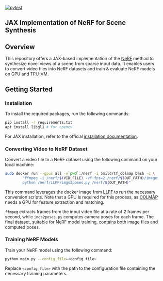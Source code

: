 [![pytest](https://github.com/higgsboost/nerf-jax/actions/workflows/pytest.yml/badge.svg)](https://github.com/higgsboost/nerf-jax/actions/workflows/pytest.yml)

##  JAX Implementation of NeRF for Scene Synthesis

## Overview

This repository offers a JAX-based implementation of the [NeRF](https://arxiv.org/abs/2003.08934) method to synthesize novel views of a scene from sparse input data. It enables users to convert video files into NeRF datasets and train & evaluate NeRF models on GPU and TPU-VM. 


## Getting Started

### Installation

To install the required packages, run the following commands:

```bash
pip install -r requirements.txt
apt install libgl1 # for opencv
```

For JAX installation, refer to the official [installation documentation](https://github.com/google/jax#installation).

### Converting Video to NeRF Dataset

Convert a video file to a NeRF dataset using the following command on your local machine:

```bash
sudo docker run --gpus all -v`pwd`:/nerf -i bmild/tf_colmap bash -c \
		"ffmpeg -i /nerf/$(VID_FILE) -vf fps=2 /nerf/$(OUT_PATH)/images/img%03d.png; \
		python /nerf/LLFF/imgs2poses.py /nerf/$(OUT_PATH)"
```

This command leverages the docker image from [LLFF](https://github.com/Fyusion/LLFF) to run the necessary conversion scripts. Note that a GPU is required for this process, as [COLMAP](https://colmap.github.io/index.html) needs a GPU for feature extraction and matching.

`ffmpeg` extracts frames from the input video file at a rate of 2 frames per second, while `imgs2poses.py` computes camera poses for each frame. The final dataset, suitable for NeRF model training, contains both image files and computed poses.

### Training NeRF Models

Train your NeRF model using the following command:

```bash
python main.py --config_file=<config file>
```

Replace `<config file>` with the path to the configuration file containing the necessary training parameters.
